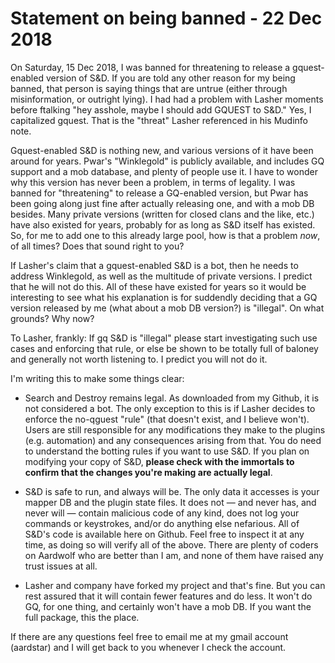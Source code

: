 # Statement on being banned - 22 Dec 2018

On Saturday, 15 Dec 2018, I was banned for threatening to release a gquest-enabled version of S&D.  If you are told any other reason for my being banned, that person is saying things that are untrue (either through misinformation, or outright lying).  I had had a problem with Lasher moments before ftalking "hey asshole, maybe I should add GQUEST to S&D."  Yes, I capitalized gquest.  That is the "threat" Lasher referenced in his Mudinfo note.

Gquest-enabled S&D is nothing new, and various versions of it have been around for years.  Pwar's "Winklegold" is publicly available, and includes GQ support and a mob database, and plenty of people use it.  I have to wonder why this version has never been a problem, in terms of legality.  I was banned for "threatening" to release a GQ-enabled version, but Pwar has been going along just fine after actually releasing one, and with a mob DB besides.  Many private versions (written for closed clans and the like, etc.) have also existed for years, probably for as long as S&D itself has existed.  So, for me to add one to this already large pool, how is that a problem *now*, of all times?  Does that sound right to you?

If Lasher's claim that a gquest-enabled S&D is a bot, then he needs to address Winklegold, as well as the multitude of private versions.  I predict that he will not do this.  All of these have existed for years so it would be interesting to see what his explanation is for suddendly deciding that a GQ version released by me (what about a mob DB version?) is "illegal".  On what grounds?  Why now?  

To Lasher, frankly:  If gq S&D is "illegal" please start investigating such use cases and enforcing that rule, or else be shown to be totally full of baloney and generally not worth listening to.  I predict you will not do it.

I'm writing this to make some things clear:

- Search and Destroy remains legal.  As downloaded from my Github, it is not considered a bot.  The only exception to this is if Lasher decides to enforce the no-qguest "rule" (that doesn't exist, and I believe won't). Users are still responsible for any modifications they make to the plugins (e.g. automation) and any consequences arising from that.  You do need to understand the botting rules if you want to use S&D.  If you plan on modifying your copy of S&D, **please check with the immortals to confirm that the changes you're making are actually legal**.

- S&D is safe to run, and always will be.  The only data it accesses is your mapper DB and the plugin state files.  It does not — and never has, and never will — contain malicious code of any kind, does not log your commands or keystrokes, and/or do anything else nefarious.  All of S&D's code is available here on Github.  Feel free to inspect it at any time, as doing so will verify all of the above.  There are plenty of coders on Aardwolf who are better than I am, and none of them have raised any trust issues at all.

- Lasher and company have forked my project and that's fine.  But you can rest assured that it will contain fewer features and do less.  It won't do GQ, for one thing, and certainly won't have a mob DB.  If you want the full package, this the place.  

If there are any questions feel free to email me at my gmail account (aardstar) and I will get back to you whenever I check the account.
